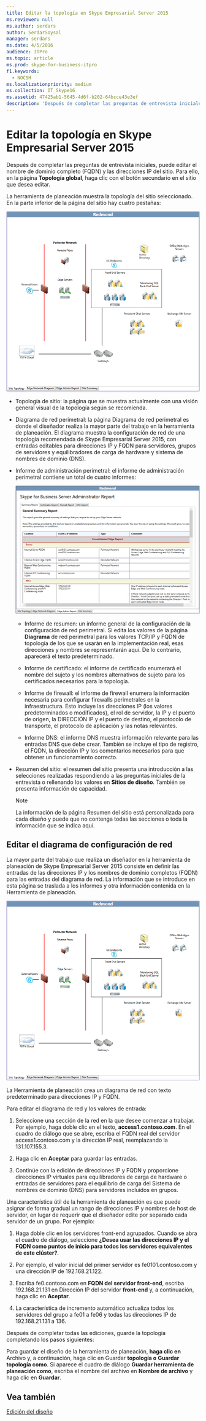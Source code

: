 ```yaml
---
title: Editar la topología en Skype Empresarial Server 2015
ms.reviewer: null
ms.author: serdars
author: SerdarSoysal
manager: serdars
ms.date: 4/5/2016
audience: ITPro
ms.topic: article
ms.prod: skype-for-business-itpro
f1.keywords:
  - NOCSH
ms.localizationpriority: medium
ms.collection: IT_Skype16
ms.assetid: 47425ab1-5645-4d6f-b202-64bcce43e3ef
description: 'Después de completar las preguntas de entrevista iniciales, puede editar el nombre de dominio completo (FQDN) y las direcciones IP del sitio. Para ello, en la página Topología global, haga clic con el botón secundario en el sitio que desea editar.'
---
```


# <a name="edit-the-topology-in-skype-for-business-server-2015"></a>Editar la topología en Skype Empresarial Server 2015

Después de completar las preguntas de entrevista iniciales, puede editar el nombre de dominio completo (FQDN) y las direcciones IP del sitio. Para ello, en la página **Topología global**, haga clic con el botón secundario en el sitio que desea editar.

La herramienta de planeación muestra la topología del sitio seleccionado. En la parte inferior de la página del sitio hay cuatro pestañas:

![Topología de sitio de herramienta de planeación.](../../media/Planning_Tool_Site_Topology.png)

- Topología de sitio: la página que se muestra actualmente con una visión general visual de la topología según se recomienda.

- Diagrama de red perimetral: la página Diagrama de red perimetral es donde el diseñador realiza la mayor parte del trabajo en la herramienta de planeación. El diagrama muestra la configuración de red de una topología recomendada de Skype Empresarial Server 2015, con entradas editables para direcciones IP y FQDN para servidores, grupos de servidores y equilibradores de carga de hardware y sistema de nombres de dominio (DNS).

- Informe de administración perimetral: el informe de administración perimetral contiene un total de cuatro informes:

     ![Página Informe de administración perimetral.](../../media/Planning_Tool_Summary_Report.png)

  - Informe de resumen: un informe general de la configuración de la configuración de red perimetral. Si edita los valores de la página **Diagrama** de red perimetral para los valores TCP/IP y FQDN de topología de los que se usarán en la implementación real, esas direcciones y nombres se representarán aquí. De lo contrario, aparecerá el texto predeterminado.

  - Informe de certificado: el informe de certificado enumerará el nombre del sujeto y los nombres alternativos de sujeto para los certificados necesarios para la topología.

  - Informe de firewall: el informe de firewall enumera la información necesaria para configurar firewalls perimetrales en la infraestructura. Esto incluye las direcciones IP (los valores predeterminados o modificados), el rol de servidor, la IP y el puerto de origen, la DIRECCIÓN IP y el puerto de destino, el protocolo de transporte, el protocolo de aplicación y las notas relevantes.

  - Informe DNS: el informe DNS muestra información relevante para las entradas DNS que debe crear. También se incluye el tipo de registro, el FQDN, la dirección IP y los comentarios necesarios para que obtener un funcionamiento correcto.

- Resumen del sitio: el resumen del sitio presenta una introducción a las selecciones realizadas respondiendo a las preguntas iniciales de la entrevista o rellenando los valores en **Sitios de diseño**. También se presenta información de capacidad.

    > [!NOTE]
    > La información de la página Resumen del sitio está personalizada para cada diseño y puede que no contenga todas las secciones o toda la información que se indica aquí.

## <a name="edit-the-network-configuration-diagram"></a>Editar el diagrama de configuración de red
<a name="Edit_Network_diagram"> </a>

La mayor parte del trabajo que realiza un diseñador en la herramienta de planeación de Skype Empresarial Server 2015 consiste en definir las entradas de las direcciones IP y los nombres de dominio completos (FQDN) para las entradas del diagrama de red. La información que se introduce en esta página se traslada a los informes y otra información contenida en la Herramienta de planeación.

![Diagrama de red de herramientas de planeación.](../../media/Planning_Tool_Network_Diagram.png)

La Herramienta de planeación crea un diagrama de red con texto predeterminado para direcciones IP y FQDN.

Para editar el diagrama de red y los valores de entrada:

1. Seleccione una sección de la red en la que desee comenzar a trabajar. Por ejemplo, haga doble clic en el texto, **access1.contoso.com**. En el cuadro de diálogo que se abre, escriba el FQDN real del servidor access1.contoso.com y la dirección IP real, reemplazando la 131.107.155.3.

2. Haga clic en **Aceptar** para guardar las entradas.

3. Continúe con la edición de direcciones IP y FQDN y proporcione direcciones IP virtuales para equilibradores de carga de hardware o entradas de servidores para el equilibrio de carga del Sistema de nombres de dominio (DNS) para servidores incluidos en grupos.

Una característica útil de la herramienta de planeación es que puede asignar de forma gradual un rango de direcciones IP y nombres de host de servidor, en lugar de requerir que el diseñador edite por separado cada servidor de un grupo. Por ejemplo:

1. Haga doble clic en los servidores front-end agrupados. Cuando se abra el cuadro de diálogo, seleccione **¿Desea usar las direcciones IP y el FQDN como puntos de inicio para todos los servidores equivalentes de este clúster?**.

2. Por ejemplo, el valor inicial del primer servidor es fe0101.contoso.com y una dirección IP de 192.168.21.122.

3. Escriba fe0.contoso.com en **FQDN del servidor front-end**, escriba 192.168.21.131 en Dirección IP del servidor **front-end** y, a continuación, haga clic en **Aceptar**.

4. La característica de incremento automático actualiza todos los servidores del grupo a fe01 a fe06 y todas las direcciones IP de 192.168.21.131 a 136.

Después de completar todas las ediciones, guarde la topología completando los pasos siguientes:

Para guardar el diseño de la herramienta de planeación, **haga clic en** Archivo y, a continuación, haga clic en Guardar **topología o** **Guardar topología como**. Si aparece el cuadro de diálogo **Guardar herramienta de planeación como**, escriba el nombre del archivo en **Nombre de archivo** y haga clic en **Guardar**.

## <a name="see-also"></a>Vea también
<a name="Edit_Network_diagram"> </a>

[Edición del diseño](/previous-versions/office/lync-server-2013/lync-server-2013-editing-the-design)